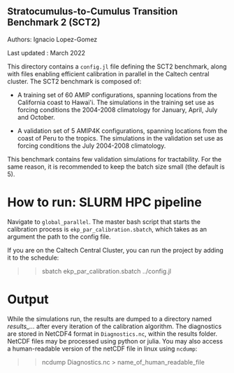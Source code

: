 ## Stratocumulus-to-Cumulus Transition Benchmark 2 (SCT2)

Authors: Ignacio Lopez-Gomez

Last updated : March 2022

This directory contains a `config.jl` file defining the SCT2 benchmark, along with files enabling efficient calibration in parallel in the Caltech central cluster. The SCT2 benchmark is composed of:

- A training set of 60 AMIP configurations, spanning locations from the California coast to Hawai'i. The simulations in the training set use as forcing conditions the 2004-2008 climatology for January, April, July and October.

- A validation set of 5 AMIP4K configurations, spanning locations from the coast of Peru to the tropics. The simulations in the validation set use as forcing conditions the July 2004-2008 climatology.

This benchmark contains few validation simulations for tractability. For the same reason, it is recommended to keep the batch size small (the default is 5).

# How to run: SLURM HPC pipeline

Navigate to `global_parallel`. The master bash script that starts the calibration process is `ekp_par_calibration.sbatch`, which takes as an argument the path to the config file.

If you are on the Caltech Central Cluster, you can run the project by adding it to the schedule:

  >> sbatch ekp_par_calibration.sbatch ../config.jl

# Output

While the simulations run, the results are dumped to a directory named *results_...* after every iteration of the calibration algorithm. The diagnostics are stored in NetCDF4 format in `Diagnostics.nc`, within the results folder. NetCDF files may be processed using python or julia. You may also access a human-readable version of the netCDF file in linux using `ncdump`:

  >> ncdump Diagnostics.nc > name_of_human_readable_file
